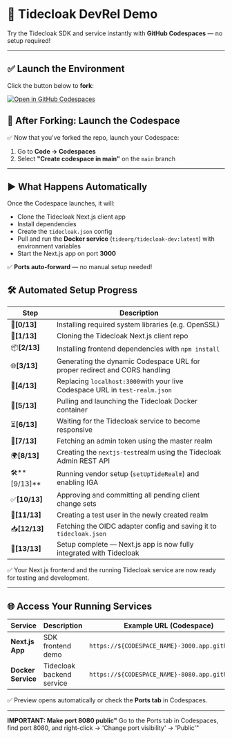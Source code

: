 # 🚀 Tidecloak DevRel Demo

Try the Tidecloak SDK and service instantly with **GitHub Codespaces** — no setup required!

---

## ✅ **Launch the Environment**

Click the button below to **fork**:

[![Open in GitHub Codespaces](https://github.com/codespaces/badge.svg)](https://github.com/tide-foundation/tidespaces/generate)

## 🚀 After Forking: Launch the Codespace

✅ Now that you've forked the repo, launch your Codespace:

1. Go to **Code → Codespaces**
2. Select **"Create codespace in main"** on the `main` branch

---

## ▶️ **What Happens Automatically**

Once the Codespace launches, it will:

- Clone the Tidecloak Next.js client app
- Install dependencies
- Create the `tidecloak.json` config
- Pull and run the **Docker service** (`tideorg/tidecloak-dev:latest`) with environment variables
- Start the Next.js app on port **3000**

✅ **Ports auto-forward** — no manual setup needed!

## 🛠 **Automated Setup Progress**


| Step                | Description                                                                     |
| ------------------- | ------------------------------------------------------------------------------- |
| 🔧**[0/13]**  | Installing required system libraries (e.g. OpenSSL)                             |
| 🚀**[1/13]**  | Cloning the Tidecloak Next.js client repo                                       |
| 📦**[2/13]**  | Installing frontend dependencies with `npm install`                           |
| 🌐**[3/13]**  | Generating the dynamic Codespace URL for proper redirect and CORS handling      |
| 🔄**[4/13]**  | Replacing `localhost:3000`with your live Codespace URL in `test-realm.json` |
| 🐳**[5/13]**  | Pulling and launching the Tidecloak Docker container                            |
| ⏳**[6/13]**  | Waiting for the Tidecloak service to become responsive                          |
| 🔐**[7/13]**  | Fetching an admin token using the master realm                                  |
| 🌍**[8/13]**  | Creating the `nextjs-test`realm using the Tidecloak Admin REST API            |
| 🛠️**[9/13]**      | Running vendor setup (`setUpTideRealm`) and enabling IGA                      |
| ✅**[10/13]** | Approving and committing all pending client change sets                         |
| 👤**[11/13]** | Creating a test user in the newly created realm                                 |
| 📥**[12/13]** | Fetching the OIDC adapter config and saving it to `tidecloak.json`            |
| 🎉**[13/13]** | Setup complete — Next.js app is now fully integrated with Tidecloak            |

✅ Your Next.js frontend and the running Tidecloak service are now ready for testing and development.

---

## 🌐 **Access Your Running Services**

| Service                  | Description               | Example URL (Codespace)                           |
| ------------------------ | ------------------------- | ------------------------------------------------- |
| **Next.js App**    | SDK frontend demo         | `https://${CODESPACE_NAME}-3000.app.github.dev` |
| **Docker Service** | Tidecloak backend service | `https://${CODESPACE_NAME}-8080.app.github.dev` |

✅ Preview opens automatically or check the **Ports tab** in Codespaces.

---
**IMPORTANT: Make port 8080 public"**
Go to the Ports tab in Codespaces, find port 8080, and right-click → 'Change port visibility' → 'Public'"

